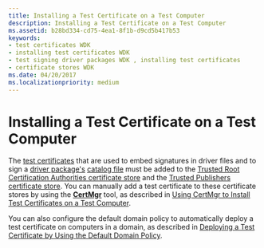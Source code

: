 ```yaml
---
title: Installing a Test Certificate on a Test Computer
description: Installing a Test Certificate on a Test Computer
ms.assetid: b28bd334-cd75-4ea1-8f1b-d9cd5b417b53
keywords:
- test certificates WDK
- installing test certificates WDK
- test signing driver packages WDK , installing test certificates
- certificate stores WDK
ms.date: 04/20/2017
ms.localizationpriority: medium
---
```


# Installing a Test Certificate on a Test Computer


The [test certificates](test-certificates.md) that are used to embed signatures in driver files and to sign a [driver package's](driver-packages.md) [catalog file](catalog-files.md) must be added to the [Trusted Root Certification Authorities certificate store](trusted-root-certification-authorities-certificate-store.md) and the [Trusted Publishers certificate store](trusted-publishers-certificate-store.md). You can manually add a test certificate to these certificate stores by using the [**CertMgr**](https://msdn.microsoft.com/library/windows/hardware/ff543411) tool, as described in [Using CertMgr to Install Test Certificates on a Test Computer](using-certmgr-to-install-test-certificates-on-a-test-computer.md).

You can also configure the default domain policy to automatically deploy a test certificate on computers in a domain, as described in [Deploying a Test Certificate by Using the Default Domain Policy](deploying-a-test-certificate-by-using-the-default-domain-policy.md).

 

 





